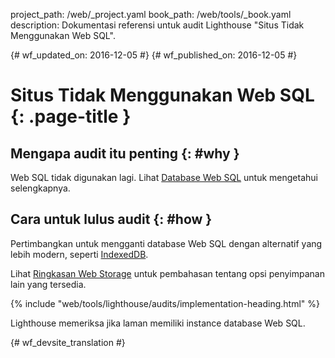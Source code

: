 project_path: /web/_project.yaml
book_path: /web/tools/_book.yaml
description: Dokumentasi referensi untuk audit Lighthouse "Situs Tidak Menggunakan Web SQL".

{# wf_updated_on: 2016-12-05 #}
{# wf_published_on: 2016-12-05 #}

# Situs Tidak Menggunakan Web SQL  {: .page-title }

## Mengapa audit itu penting {: #why }

Web SQL tidak digunakan lagi. Lihat [Database Web SQL][spec] untuk mengetahui selengkapnya.

[spec]: https://www.w3.org/TR/webdatabase/

## Cara untuk lulus audit {: #how }

Pertimbangkan untuk mengganti database Web SQL dengan alternatif yang lebih modern, seperti
[IndexedDB][indexeddb].

Lihat [Ringkasan Web Storage][overview] untuk pembahasan tentang opsi penyimpanan
lain yang tersedia.

[indexeddb]: https://developer.mozilla.org/en-US/docs/Web/API/IndexedDB_API
[overview]: /web/fundamentals/instant-and-offline/web-storage/

{% include "web/tools/lighthouse/audits/implementation-heading.html" %}

Lighthouse memeriksa jika laman memiliki instance database Web SQL.


{# wf_devsite_translation #}

